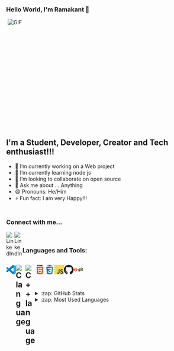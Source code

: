 ### Hello World, I'm Ramakant  👋

 <img align="right" alt="GIF" src="https://camo.githubusercontent.com/c1dcb74cc1c1835b1d716f5051499a2814c683c806b15f04b0eba492863703e9/68747470733a2f2f63646e2e6472696262626c652e636f6d2f75736572732f3733303730332f73637265656e73686f74732f363538313234332f6176656e746f2e676966" width="500" height="320" />


## I'm a Student, Developer, Creator and Tech enthusiast!!!

- 🔭 I’m currently working on a Web project
- 🌱 I’m currently learning node js
- 👯 I’m looking to collaborate on open source
- 💬 Ask me about ... Anything
- 😄 Pronouns: He/Him
- ⚡ Fun fact: I am very Happy!!!
<br><br>

### Connect with me...
[<img align="left" alt="LinkedIn" width="22px" src="https://cdn-icons-png.flaticon.com/512/3536/3536505.png" />][linkedin]
[<img align="left" alt="LinkedIn" width="22px" src="https://cdn-icons-png.flaticon.com/512/124/124021.png" />][twitter]

<br />

### Languages and Tools:
[<img align="left" alt="Visual Studio Code" width="26px" src="https://raw.githubusercontent.com/github/explore/80688e429a7d4ef2fca1e82350fe8e3517d3494d/topics/visual-studio-code/visual-studio-code.png" />][vscode]
[<img align="left" alt="C language" width="26px" src="https://cdn-icons-png.flaticon.com/512/3097/3097008.png" />][C]
[<img align="left" alt="C++ language" width="26px" src="https://cdn-icons-png.flaticon.com/512/6132/6132222.png" />][C++]
[<img align="left" alt="HTML5" width="26px" src="https://raw.githubusercontent.com/github/explore/80688e429a7d4ef2fca1e82350fe8e3517d3494d/topics/html/html.png" />][html5]
[<img align="left" alt="CSS3" width="26px" src="https://raw.githubusercontent.com/github/explore/80688e429a7d4ef2fca1e82350fe8e3517d3494d/topics/css/css.png" />][css3]
[<img align="left" alt="JavaScript" width="26px" src="https://raw.githubusercontent.com/github/explore/80688e429a7d4ef2fca1e82350fe8e3517d3494d/topics/javascript/javascript.png" />][javascript]
[<img align="left" alt="GitHub" width="26px" src="https://raw.githubusercontent.com/github/explore/78df643247d429f6cc873026c0622819ad797942/topics/github/github.png" />][github]
[<img align="left" alt="Git" width="26px" src="https://raw.githubusercontent.com/github/explore/80688e429a7d4ef2fca1e82350fe8e3517d3494d/topics/git/git.png" />][git]
<br />
<br />
---

<details>
  <summary>:zap: GitHub Stats</summary>

  <img align="left" alt="Ramakant's GitHub Stats" src="https://github-readme-stats.vercel.app/api?username=ramakantsahoo&show_icons=true&hide_border=true" />

</details>
<details>
  <summary>:zap: Most Used Languages</summary>

<img align="left" alt="Ramakant's GitHub Top Languages" src="https://github-readme-stats.vercel.app/api/top-langs/?username=ramakantsahoo" />

</details>

[twitter]: https://twitter.com/Ramakant1202
[linkedin]: https://www.linkedin.com/in/ramakanta-sahoo-0565a1240/
[vscode]: https://code.visualstudio.com/
[html5]: https://html.com/html5/
[javascript]: https://www.javascript.com/
[github]: https://github.com/
[git]: https://git-scm.com/
[css3]: https://www.w3schools.com/css/
[C]: https://en.cppreference.com/w/c
[C++]: https://en.cppreference.com/w/cpp
